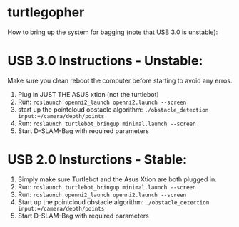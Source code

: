 turtlegopher
============

How to bring up the system for bagging (note that USB 3.0 is unstable):


# USB 3.0 Instructions - Unstable:
Make sure you clean reboot the computer before starting to avoid any erros. 

1. Plug in JUST THE ASUS xtion (not the turtlebot)
2. Run: `roslaunch openni2_launch openni2.launch --screen`
3. start up the pointcloud obstacle algorithm: `./obstacle_detection input:=/camera/depth/points`
4. Run: `roslaunch turtlebot_bringup minimal.launch --screen`
5. Start D-SLAM-Bag with required parameters 

# USB 2.0 Insturctions - Stable: 

1. Simply make sure Turtlebot and the Asus Xtion are both plugged in. 
2. Run: `roslaunch turtlebot_bringup minimal.launch --screen`
3. Run: `roslaunch openni2_launch openni2.launch --screen`
4. Start up the pointcloud obstacle algorithm: `./obstacle_detection input:=/camera/depth/points`
5. Start D-SLAM-Bag with required parameters 

